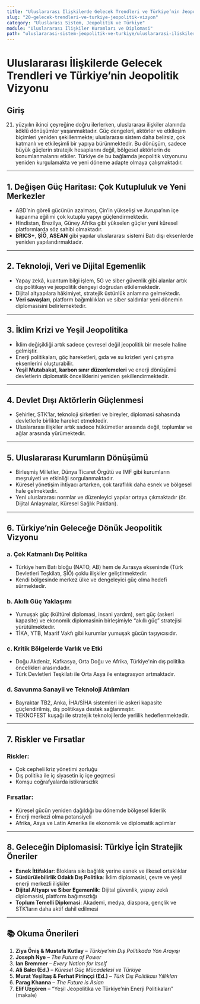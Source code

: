 ```yaml
---
title: "Uluslararası İlişkilerde Gelecek Trendleri ve Türkiye’nin Jeopolitik Vizyonu"
slug: "20-gelecek-trendleri-ve-turkiye-jeopolitik-vizyon"
category: "Uluslarası Sistem, Jeopolitik ve Türkiye"
module: "Uluslararası İlişkiler Kuramları ve Diplomasi"
path: "uluslararasi-sistem-jeopolitik-ve-turkiye/uluslararasi-iliskiler-kuramlari-ve-diplomasi/20-gelecek-trendleri-ve-turkiye-jeopolitik-vizyon.md"
---
```


# Uluslararası İlişkilerde Gelecek Trendleri ve Türkiye’nin Jeopolitik Vizyonu

## Giriş

21. yüzyılın ikinci çeyreğine doğru ilerlerken, uluslararası ilişkiler alanında köklü dönüşümler yaşanmaktadır. Güç dengeleri, aktörler ve etkileşim biçimleri yeniden şekillenmekte; uluslararası sistem daha belirsiz, çok katmanlı ve etkileşimli bir yapıya bürünmektedir. Bu dönüşüm, sadece büyük güçlerin stratejik hesaplarını değil, bölgesel aktörlerin de konumlanmalarını etkiler. Türkiye de bu bağlamda jeopolitik vizyonunu yeniden kurgulamakta ve yeni döneme adapte olmaya çalışmaktadır.

---

## 1. Değişen Güç Haritası: Çok Kutupluluk ve Yeni Merkezler

- ABD’nin göreli gücünün azalması, Çin’in yükselişi ve Avrupa’nın içe kapanma eğilimi çok kutuplu yapıyı güçlendirmektedir.
- Hindistan, Brezilya, Güney Afrika gibi yükselen güçler yeni küresel platformlarda söz sahibi olmaktadır.
- **BRICS+**, **ŞİÖ**, **ASEAN** gibi yapılar uluslararası sistemi Batı dışı eksenlerde yeniden yapılandırmaktadır.

---

## 2. Teknoloji, Veri ve Dijital Egemenlik

- Yapay zekâ, kuantum bilgi işlem, 5G ve siber güvenlik gibi alanlar artık dış politikayı ve jeopolitik dengeyi doğrudan etkilemektedir.
- Dijital altyapılara hâkimiyet, stratejik üstünlük anlamına gelmektedir.
- **Veri savaşları**, platform bağımlılıkları ve siber saldırılar yeni dönemin diplomasisini belirlemektedir.

---

## 3. İklim Krizi ve Yeşil Jeopolitika

- İklim değişikliği artık sadece çevresel değil jeopolitik bir mesele haline gelmiştir.
- Enerji politikaları, göç hareketleri, gıda ve su krizleri yeni çatışma eksenlerini oluşturabilir.
- **Yeşil Mutabakat**, **karbon sınır düzenlemeleri** ve enerji dönüşümü devletlerin diplomatik önceliklerini yeniden şekillendirmektedir.

---

## 4. Devlet Dışı Aktörlerin Güçlenmesi

- Şehirler, STK’lar, teknoloji şirketleri ve bireyler, diplomasi sahasında devletlerle birlikte hareket etmektedir.
- Uluslararası ilişkiler artık sadece hükümetler arasında değil, toplumlar ve ağlar arasında yürümektedir.

---

## 5. Uluslararası Kurumların Dönüşümü

- Birleşmiş Milletler, Dünya Ticaret Örgütü ve IMF gibi kurumların meşruiyeti ve etkinliği sorgulanmaktadır.
- Küresel yönetişim ihtiyacı artarken, çok taraflılık daha esnek ve bölgesel hale gelmektedir.
- Yeni uluslararası normlar ve düzenleyici yapılar ortaya çıkmaktadır (ör. Dijital Anlaşmalar, Küresel Sağlık Paktları).

---

## 6. Türkiye’nin Geleceğe Dönük Jeopolitik Vizyonu

### a. Çok Katmanlı Dış Politika

- Türkiye hem Batı bloğu (NATO, AB) hem de Avrasya ekseninde (Türk Devletleri Teşkilatı, ŞİÖ) çoklu ilişkiler geliştirmektedir.
- Kendi bölgesinde merkez ülke ve dengeleyici güç olma hedefi sürmektedir.

### b. Akıllı Güç Yaklaşımı

- Yumuşak güç (kültürel diplomasi, insani yardım), sert güç (askeri kapasite) ve ekonomik diplomasinin birleşimiyle “akıllı güç” stratejisi yürütülmektedir.
- TİKA, YTB, Maarif Vakfı gibi kurumlar yumuşak gücün taşıyıcısıdır.

### c. Kritik Bölgelerde Varlık ve Etki

- Doğu Akdeniz, Kafkasya, Orta Doğu ve Afrika, Türkiye'nin dış politika öncelikleri arasındadır.
- Türk Devletleri Teşkilatı ile Orta Asya ile entegrasyon artmaktadır.

### d. Savunma Sanayii ve Teknoloji Atılımları

- Bayraktar TB2, Anka, İHA/SİHA sistemleri ile askeri kapasite güçlendirilmiş, dış politikaya destek sağlanmıştır.
- TEKNOFEST kuşağı ile stratejik teknolojilerde yerlilik hedeflenmektedir.

---

## 7. Riskler ve Fırsatlar

### Riskler:

- Çok cepheli kriz yönetimi zorluğu
- Dış politika ile iç siyasetin iç içe geçmesi
- Komşu coğrafyalarda istikrarsızlık

### Fırsatlar:

- Küresel gücün yeniden dağıldığı bu dönemde bölgesel liderlik
- Enerji merkezi olma potansiyeli
- Afrika, Asya ve Latin Amerika ile ekonomik ve diplomatik açılımlar

---

## 8. Geleceğin Diplomasisi: Türkiye İçin Stratejik Öneriler

- **Esnek İttifaklar**: Bloklara sıkı bağlılık yerine esnek ve ilkesel ortaklıklar
- **Sürdürülebilirlik Odaklı Dış Politika**: İklim diplomasisi, çevre ve yeşil enerji merkezli ilişkiler
- **Dijital Altyapı ve Siber Egemenlik**: Dijital güvenlik, yapay zekâ diplomasisi, platform bağımsızlığı
- **Toplum Temelli Diplomasi**: Akademi, medya, diaspora, gençlik ve STK’ların daha aktif dahil edilmesi

---

## 📚 Okuma Önerileri

1. **Ziya Öniş & Mustafa Kutlay** – _Türkiye’nin Dış Politikada Yön Arayışı_
2. **Joseph Nye** – _The Future of Power_
3. **Ian Bremmer** – _Every Nation for Itself_
4. **Ali Balcı (Ed.)** – _Küresel Güç Mücadelesi ve Türkiye_
5. **Murat Yeşiltaş & Ferhat Pirinççi (Ed.)** – _Türk Dış Politikası Yıllıkları_
6. **Parag Khanna** – _The Future is Asian_
7. **Elif Uzgören** – “Yeşil Jeopolitika ve Türkiye’nin Enerji Politikaları” (makale)
